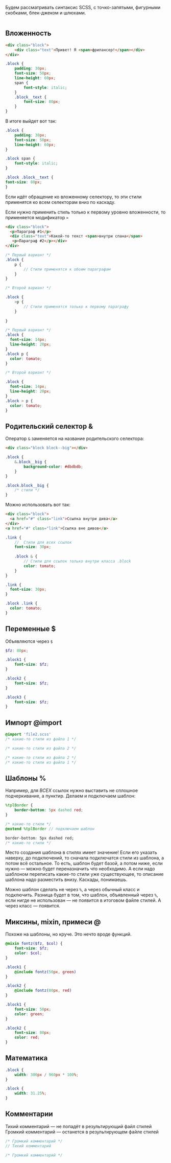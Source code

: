 Будем рассматривать синтаксис SCSS, с точко-запятыми, фигурными скобками, блек-джеком и шлюхами.

```table-of-contents
```
## Вложенность
```html title="Исходная верстка"
<div class="block">
	<div class="text">Привет! Я <span>фрилансер!</span></div>
</div>
```

```scss
.block {
	padding: 30px;
	font-size: 50px;
	line-height: 60px;
	span {
		font-style: italic;	
	}
	.block__text {
		font-size: 80px;
	}
}
```
В итоге выйдет вот так:
```css
.block {
	padding: 30px;
	font-size: 50px;
	line-height: 60px;
}

.block span {
	font-style: italic;
}

.block .block__text {
font-size: 80px;
}
```

Если идёт обращение ко вложенному селектору, то эти стили применятся ко всем селекторам вниз по каскаду.

Если нужно применить стиль только к первому уровню вложенности, то применяется модификатор `>`

```html
<div class="block">  
  <p>Параграф #1</p>  
  <div class="text">Какой-то текст <span>внутри спана</span>  
   <p>Параграф #2</p></div>  
</div>
```

```scss
/* Первый вариант */
.block {
	p {
		// Стили применятся к обоим параграфам
	}
}

/* Второй вариант */

.block {
	>p {
		// Стили применятся только к первому параграфу
	}
	
}
```

```css
/* Первый вариант */
.block {  
  font-size: 14px;  
  line-height: 20px;  
}  
.block p {  
  color: tomato;  
}

/* Второй вариант */

.block {  
  font-size: 14px;  
  line-height: 20px;  
}  
.block > p {  
  color: tomato;  
}
```

## Родительский селектор &
Оператор `&` заменяется на название родительского селектора:
```html
<div class="block block--big"></div>
```

```scss
.block {
	&.block__big {
		background-color: #dbdbdb;
	}
}
```

```css
.block.block__big {
	/* стили */
}
```

Можно использовать вот так:
```html
<div class="block">  
  <a href="#" class="link">Ссылка внутри дива</a>  
</div>  
<a href="#" class="link">Ссылка вне дивов</a>
```

```scss
.link {  
	//  Стили для всех ссылок  
	font-size: 30px;  
	
	.block & {  
		// Стили для ссылок только внутри класса .block  
		color: tomato;  
	}
}
```

```css
.link {  
  font-size: 30px;  
}

.block .link {  
  color: tomato;  
}
```

## Переменные $
Объявляются через `$`

```scss
$fz: 80px;

.block1 {
	font-size: $fz;
}

.block2 {
	font-size: $fz;
}

.block3 {
	font-size: $fz;
}
```

## Импорт @import
```scss title=file1.scss
@import 'file2.scss'
/* какие-то стили из файла 1 */
```

```scss title=file2.scss
/* какие-то стили из файла 2 */
```

```css title="Скомпилированный файл"
/* какие-то стили из файла 2 */
/* какие-то стили из файла 1 */
```

## Шаблоны %
Например, для *ВСЕХ* ссылок нужно выставить не сплошное подчеркивание, а пунктир. Делаем и подключаем шаблон:
```scss
%tplBorder {
	border-bottom: 5px dashed red;
}

/* какие-то стили */
@extend %tplBorder // подключаем шаблон
```

```css title=Получилось:
border-bottom: 5px dashed red;
/* какие-то стили */
```

Место создания шаблона в стилях имеет значение!
Если его указать наверху, до подключений, то сначала подключатся стили из шаблона, а потом всё остальное. То есть, шаблон будет базой, а потом ниже, если нужно — можно будет переназначить что необходимо. А если надо шаблоном переписать какие-то стили уже существующее, то описание шаблона надо разместить внизу. Каскады, понимаешь.

Можно шаблон сделать не через `%`, а через обычный класс и подключить. Разница будет в том, что шаблон, объявленный через `%`, если нигде не использован — не появится в итоговом файле стилей. А через класс — появится.

## Миксины, mixin, примеси @
Похоже на шаблоны, но круче. Это нечто вроде функций.

```scss
@mixin fontz($fz, $col) {
	font-size: $fz;
	color: $col;
}

.block1 {
	@include fontz(50px, green)
}

.block2 {
	@include fontz(80px, red)
}
```

```css
.block1 {
	font-size: 50px;
	color: green;
}

.block2 {
	font-size: 80px;
	color: red;
}
```

## Математика
```scss
.block {
	width: 300px / 960px * 100%;
}
```

```css
.block {
	width: 31.25%;
}
```

## Комментарии
Тихий комментарий — не попадёт в результирующий файл стилей
Громкий комментарий — останется в результирующем файле стилей

```scss
/* Громкий комментарий */
// Тихий комментарий
```

```css title=Результат
/* Громкий комментарий */
```

